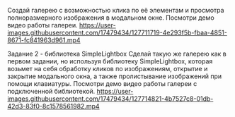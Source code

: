 Создай галерею с возможностью клика по её элементам и просмотра полноразмерного изображения в модальном окне. 
Посмотри демо видео работы галереи. https://user-images.githubusercontent.com/17479434/127711719-4e293f5b-fbaa-4851-8671-fc841963d961.mp4

Задание 2 - библиотека SimpleLightbox
Сделай такую же галерею как в первом задании, но используя библиотеку SimpleLightbox, которая возьмет на себя обработку кликов по изображениям, открытие и закрытие модального окна, а также пролистывание изображений при помощи клавиатуры. Посмотри демо видео работы галереи с подключенной библиотекой.
https://user-images.githubusercontent.com/17479434/127714821-4b7527c8-01db-42d3-83f0-8c1578561982.mp4
